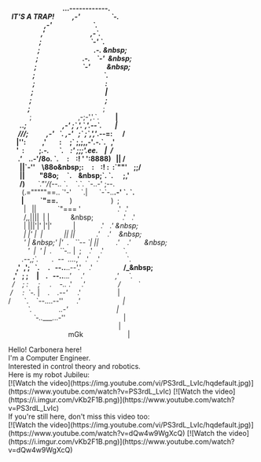 &nbsp;&nbsp;&nbsp;&nbsp;&nbsp;&nbsp;&nbsp;&nbsp;&nbsp;&nbsp;&nbsp;&nbsp;&nbsp;&nbsp;&nbsp;&nbsp;&nbsp;&nbsp;&nbsp;&nbsp;&nbsp;&nbsp;&nbsp;&nbsp;&nbsp;&nbsp;&nbsp;&nbsp;__...------------._&nbsp;<br />
&nbsp;&nbsp;IT'S&nbsp;A&nbsp;TRAP!&nbsp;&nbsp;&nbsp;&nbsp;&nbsp;&nbsp;&nbsp;&nbsp;&nbsp;&nbsp;&nbsp;,-'&nbsp;&nbsp;&nbsp;&nbsp;&nbsp;&nbsp;&nbsp;&nbsp;&nbsp;&nbsp;&nbsp;&nbsp;&nbsp;&nbsp;&nbsp;&nbsp;&nbsp;&nbsp;&nbsp;\`-.&nbsp;<br />
&nbsp;&nbsp;&nbsp;&nbsp;&nbsp;&nbsp;&nbsp;&nbsp;&nbsp;&nbsp;&nbsp;&nbsp;&nbsp;&nbsp;&nbsp;&nbsp;&nbsp;&nbsp;&nbsp;&nbsp;&nbsp;&nbsp;,-'&nbsp;&nbsp;&nbsp;&nbsp;&nbsp;&nbsp;&nbsp;&nbsp;&nbsp;&nbsp;&nbsp;&nbsp;&nbsp;&nbsp;&nbsp;&nbsp;&nbsp;&nbsp;&nbsp;&nbsp;&nbsp;&nbsp;&nbsp;&nbsp;&nbsp;\`.&nbsp;<br />
&nbsp;&nbsp;&nbsp;&nbsp;&nbsp;&nbsp;&nbsp;&nbsp;&nbsp;&nbsp;&nbsp;&nbsp;&nbsp;&nbsp;&nbsp;&nbsp;&nbsp;&nbsp;&nbsp;&nbsp;,'&nbsp;&nbsp;&nbsp;&nbsp;&nbsp;&nbsp;&nbsp;&nbsp;&nbsp;&nbsp;&nbsp;&nbsp;&nbsp;&nbsp;&nbsp;&nbsp;&nbsp;&nbsp;&nbsp;&nbsp;&nbsp;&nbsp;&nbsp;&nbsp;&nbsp;&nbsp;&nbsp;&nbsp;,-\`.&nbsp;<br />
&nbsp;&nbsp;&nbsp;&nbsp;&nbsp;&nbsp;&nbsp;&nbsp;&nbsp;&nbsp;&nbsp;&nbsp;&nbsp;&nbsp;&nbsp;&nbsp;&nbsp;&nbsp;&nbsp;;&nbsp;&nbsp;&nbsp;&nbsp;&nbsp;&nbsp;&nbsp;&nbsp;&nbsp;&nbsp;&nbsp;&nbsp;&nbsp;&nbsp;&nbsp;&nbsp;&nbsp;&nbsp;&nbsp;&nbsp;&nbsp;&nbsp;&nbsp;&nbsp;&nbsp;&nbsp;&nbsp;&nbsp;&nbsp;&nbsp;\`-'&nbsp;\`.&nbsp;<br />
&nbsp;&nbsp;&nbsp;&nbsp;&nbsp;&nbsp;&nbsp;&nbsp;&nbsp;&nbsp;&nbsp;&nbsp;&nbsp;&nbsp;&nbsp;&nbsp;&nbsp;&nbsp;;&nbsp;&nbsp;&nbsp;&nbsp;&nbsp;&nbsp;&nbsp;&nbsp;&nbsp;&nbsp;&nbsp;&nbsp;&nbsp;&nbsp;&nbsp;&nbsp;&nbsp;&nbsp;&nbsp;&nbsp;&nbsp;&nbsp;&nbsp;&nbsp;&nbsp;&nbsp;&nbsp;&nbsp;&nbsp;&nbsp;&nbsp;&nbsp;&nbsp;.-.&nbsp;\&nbsp;<br />
&nbsp;&nbsp;&nbsp;&nbsp;&nbsp;&nbsp;&nbsp;&nbsp;&nbsp;&nbsp;&nbsp;&nbsp;&nbsp;&nbsp;&nbsp;&nbsp;&nbsp;;&nbsp;&nbsp;&nbsp;&nbsp;&nbsp;&nbsp;&nbsp;&nbsp;&nbsp;&nbsp;&nbsp;&nbsp;&nbsp;&nbsp;&nbsp;&nbsp;&nbsp;&nbsp;&nbsp;&nbsp;&nbsp;&nbsp;&nbsp;&nbsp;&nbsp;&nbsp;&nbsp;.-.&nbsp;&nbsp;&nbsp;&nbsp;\`-'&nbsp;&nbsp;\&nbsp;<br />
&nbsp;&nbsp;&nbsp;&nbsp;&nbsp;&nbsp;&nbsp;&nbsp;&nbsp;&nbsp;&nbsp;&nbsp;&nbsp;&nbsp;&nbsp;&nbsp;;&nbsp;&nbsp;&nbsp;&nbsp;&nbsp;&nbsp;&nbsp;&nbsp;&nbsp;&nbsp;&nbsp;&nbsp;&nbsp;&nbsp;&nbsp;&nbsp;&nbsp;&nbsp;&nbsp;&nbsp;&nbsp;&nbsp;&nbsp;&nbsp;&nbsp;&nbsp;&nbsp;&nbsp;\`-'&nbsp;&nbsp;&nbsp;&nbsp;&nbsp;&nbsp;&nbsp;&nbsp;&nbsp;&nbsp;\&nbsp;<br />
&nbsp;&nbsp;&nbsp;&nbsp;&nbsp;&nbsp;&nbsp;&nbsp;&nbsp;&nbsp;&nbsp;&nbsp;&nbsp;&nbsp;&nbsp;;&nbsp;&nbsp;&nbsp;&nbsp;&nbsp;&nbsp;&nbsp;&nbsp;&nbsp;&nbsp;&nbsp;&nbsp;&nbsp;&nbsp;&nbsp;&nbsp;&nbsp;&nbsp;&nbsp;&nbsp;&nbsp;&nbsp;&nbsp;&nbsp;&nbsp;&nbsp;&nbsp;&nbsp;&nbsp;&nbsp;&nbsp;&nbsp;&nbsp;&nbsp;&nbsp;&nbsp;&nbsp;&nbsp;&nbsp;&nbsp;&nbsp;&nbsp;\`.&nbsp;<br />
&nbsp;&nbsp;&nbsp;&nbsp;&nbsp;&nbsp;&nbsp;&nbsp;&nbsp;&nbsp;&nbsp;&nbsp;&nbsp;&nbsp;&nbsp;;&nbsp;&nbsp;&nbsp;&nbsp;&nbsp;&nbsp;&nbsp;&nbsp;&nbsp;&nbsp;&nbsp;&nbsp;&nbsp;&nbsp;&nbsp;&nbsp;&nbsp;&nbsp;&nbsp;&nbsp;&nbsp;&nbsp;&nbsp;&nbsp;&nbsp;&nbsp;&nbsp;&nbsp;&nbsp;&nbsp;&nbsp;&nbsp;&nbsp;&nbsp;&nbsp;&nbsp;&nbsp;&nbsp;&nbsp;&nbsp;&nbsp;&nbsp;&nbsp;:&nbsp;<br />
&nbsp;&nbsp;&nbsp;&nbsp;&nbsp;&nbsp;&nbsp;&nbsp;&nbsp;&nbsp;&nbsp;&nbsp;&nbsp;&nbsp;;&nbsp;&nbsp;&nbsp;&nbsp;&nbsp;&nbsp;&nbsp;&nbsp;&nbsp;&nbsp;&nbsp;&nbsp;&nbsp;&nbsp;&nbsp;&nbsp;&nbsp;&nbsp;&nbsp;&nbsp;&nbsp;&nbsp;&nbsp;&nbsp;&nbsp;&nbsp;&nbsp;&nbsp;&nbsp;&nbsp;&nbsp;&nbsp;&nbsp;&nbsp;&nbsp;&nbsp;&nbsp;&nbsp;&nbsp;&nbsp;&nbsp;&nbsp;&nbsp;&nbsp;|&nbsp;<br />
&nbsp;&nbsp;&nbsp;&nbsp;&nbsp;&nbsp;&nbsp;&nbsp;&nbsp;&nbsp;&nbsp;&nbsp;&nbsp;;&nbsp;&nbsp;&nbsp;&nbsp;&nbsp;&nbsp;&nbsp;&nbsp;&nbsp;&nbsp;&nbsp;&nbsp;&nbsp;&nbsp;&nbsp;&nbsp;&nbsp;&nbsp;&nbsp;&nbsp;&nbsp;&nbsp;&nbsp;&nbsp;&nbsp;&nbsp;&nbsp;&nbsp;&nbsp;&nbsp;&nbsp;&nbsp;&nbsp;&nbsp;&nbsp;&nbsp;&nbsp;&nbsp;&nbsp;&nbsp;&nbsp;&nbsp;&nbsp;&nbsp;&nbsp;;&nbsp;<br />
&nbsp;&nbsp;&nbsp;&nbsp;&nbsp;&nbsp;&nbsp;&nbsp;&nbsp;&nbsp;&nbsp;&nbsp;;&nbsp;&nbsp;&nbsp;&nbsp;&nbsp;&nbsp;&nbsp;&nbsp;&nbsp;&nbsp;&nbsp;&nbsp;&nbsp;&nbsp;&nbsp;&nbsp;&nbsp;&nbsp;&nbsp;&nbsp;&nbsp;&nbsp;&nbsp;&nbsp;&nbsp;&nbsp;&nbsp;&nbsp;___&nbsp;&nbsp;&nbsp;&nbsp;&nbsp;&nbsp;&nbsp;&nbsp;&nbsp;&nbsp;&nbsp;&nbsp;&nbsp;&nbsp;;&nbsp;<br />
&nbsp;&nbsp;&nbsp;&nbsp;&nbsp;&nbsp;&nbsp;&nbsp;&nbsp;&nbsp;&nbsp;;&nbsp;&nbsp;&nbsp;&nbsp;&nbsp;&nbsp;&nbsp;&nbsp;&nbsp;&nbsp;&nbsp;&nbsp;&nbsp;&nbsp;&nbsp;&nbsp;&nbsp;&nbsp;&nbsp;&nbsp;&nbsp;&nbsp;&nbsp;&nbsp;,-;-','.\`.__&nbsp;&nbsp;&nbsp;&nbsp;&nbsp;&nbsp;&nbsp;&nbsp;&nbsp;&nbsp;|&nbsp;<br />
&nbsp;&nbsp;&nbsp;&nbsp;&nbsp;&nbsp;&nbsp;_..;&nbsp;&nbsp;&nbsp;&nbsp;&nbsp;&nbsp;&nbsp;&nbsp;&nbsp;&nbsp;&nbsp;&nbsp;&nbsp;&nbsp;&nbsp;&nbsp;&nbsp;&nbsp;&nbsp;&nbsp;&nbsp;&nbsp;,-'&nbsp;;\`,'.\`,'.--\`.&nbsp;&nbsp;&nbsp;&nbsp;&nbsp;&nbsp;&nbsp;&nbsp;|&nbsp;<br />
&nbsp;&nbsp;&nbsp;&nbsp;&nbsp;&nbsp;///;&nbsp;&nbsp;&nbsp;&nbsp;&nbsp;&nbsp;&nbsp;&nbsp;&nbsp;&nbsp;&nbsp;,-'&nbsp;&nbsp;&nbsp;\`.&nbsp;,-'&nbsp;&nbsp;&nbsp;;\`&nbsp;;\`,','_.--=:&nbsp;&nbsp;&nbsp;&nbsp;&nbsp;&nbsp;/&nbsp;<br />
&nbsp;&nbsp;&nbsp;&nbsp;&nbsp;|'':&nbsp;&nbsp;&nbsp;&nbsp;&nbsp;&nbsp;&nbsp;&nbsp;&nbsp;&nbsp;,'&nbsp;&nbsp;&nbsp;&nbsp;&nbsp;&nbsp;&nbsp;&nbsp;:&nbsp;&nbsp;&nbsp;&nbsp;&nbsp;;\`&nbsp;;,;,,-'_.-._\`.&nbsp;&nbsp;&nbsp;,'&nbsp;<br />
&nbsp;&nbsp;&nbsp;&nbsp;&nbsp;'&nbsp;&nbsp;:&nbsp;&nbsp;&nbsp;&nbsp;&nbsp;&nbsp;&nbsp;&nbsp;&nbsp;;_.-.&nbsp;&nbsp;&nbsp;&nbsp;&nbsp;&nbsp;\`.&nbsp;&nbsp;&nbsp;&nbsp;:'&nbsp;;;;'.ee.&nbsp;&nbsp;&nbsp;&nbsp;\|&nbsp;&nbsp;/&nbsp;<br />
&nbsp;&nbsp;&nbsp;&nbsp;&nbsp;&nbsp;\.'&nbsp;&nbsp;&nbsp;&nbsp;_..-'/8o.&nbsp;\`.&nbsp;&nbsp;&nbsp;&nbsp;&nbsp;:&nbsp;&nbsp;&nbsp;&nbsp;:!&nbsp;'&nbsp;':8888)&nbsp;&nbsp;&nbsp;||&nbsp;/&nbsp;<br />
&nbsp;&nbsp;&nbsp;&nbsp;&nbsp;&nbsp;&nbsp;||\`-''&nbsp;&nbsp;&nbsp;&nbsp;\\88o\&nbsp;:&nbsp;&nbsp;&nbsp;&nbsp;&nbsp;:&nbsp;&nbsp;&nbsp;&nbsp;:!&nbsp;:&nbsp;&nbsp;:\`""'&nbsp;&nbsp;&nbsp;&nbsp;;;/&nbsp;<br />
&nbsp;&nbsp;&nbsp;&nbsp;&nbsp;&nbsp;&nbsp;||&nbsp;&nbsp;&nbsp;&nbsp;&nbsp;&nbsp;&nbsp;&nbsp;&nbsp;\"88o\;&nbsp;&nbsp;&nbsp;&nbsp;&nbsp;\`.&nbsp;&nbsp;&nbsp;&nbsp;\&nbsp;\`.&nbsp;\`.&nbsp;&nbsp;&nbsp;&nbsp;&nbsp;&nbsp;;,'&nbsp;<br />
&nbsp;&nbsp;&nbsp;&nbsp;&nbsp;&nbsp;&nbsp;/)&nbsp;&nbsp;&nbsp;___&nbsp;&nbsp;&nbsp;&nbsp;\`."'/(--.._&nbsp;\`.&nbsp;&nbsp;&nbsp;&nbsp;\`.\`.&nbsp;&nbsp;\`-..-'&nbsp;;--.&nbsp;<br />
&nbsp;&nbsp;&nbsp;&nbsp;&nbsp;&nbsp;&nbsp;\(.="""""==..&nbsp;\`'-'&nbsp;&nbsp;&nbsp;&nbsp;&nbsp;\`.|&nbsp;&nbsp;&nbsp;&nbsp;&nbsp;&nbsp;\`-\`-..__.-'&nbsp;\`.&nbsp;\`.&nbsp;<br />
&nbsp;&nbsp;&nbsp;&nbsp;&nbsp;&nbsp;&nbsp;&nbsp;|&nbsp;&nbsp;&nbsp;&nbsp;&nbsp;&nbsp;&nbsp;&nbsp;&nbsp;&nbsp;\`"==.__&nbsp;&nbsp;&nbsp;&nbsp;&nbsp;&nbsp;)&nbsp;&nbsp;&nbsp;&nbsp;&nbsp;&nbsp;&nbsp;&nbsp;&nbsp;&nbsp;&nbsp;&nbsp;&nbsp;&nbsp;&nbsp;&nbsp;&nbsp;&nbsp;&nbsp;&nbsp;)&nbsp;&nbsp;;&nbsp;<br />
&nbsp;&nbsp;&nbsp;&nbsp;&nbsp;&nbsp;&nbsp;&nbsp;|&nbsp;&nbsp;&nbsp;||&nbsp;&nbsp;&nbsp;&nbsp;&nbsp;&nbsp;&nbsp;&nbsp;&nbsp;&nbsp;&nbsp;\`"===&nbsp;'&nbsp;&nbsp;&nbsp;&nbsp;&nbsp;&nbsp;&nbsp;&nbsp;&nbsp;&nbsp;&nbsp;&nbsp;&nbsp;&nbsp;&nbsp;&nbsp;&nbsp;&nbsp;&nbsp;.'&nbsp;&nbsp;.'&nbsp;<br />
&nbsp;&nbsp;&nbsp;&nbsp;&nbsp;&nbsp;&nbsp;&nbsp;/\,,||||&nbsp;&nbsp;|&nbsp;|&nbsp;&nbsp;&nbsp;&nbsp;&nbsp;&nbsp;&nbsp;&nbsp;&nbsp;&nbsp;&nbsp;\&nbsp;&nbsp;&nbsp;&nbsp;&nbsp;&nbsp;&nbsp;&nbsp;&nbsp;&nbsp;&nbsp;&nbsp;&nbsp;&nbsp;&nbsp;&nbsp;.'&nbsp;&nbsp;&nbsp;.'&nbsp;<br />
&nbsp;&nbsp;&nbsp;&nbsp;&nbsp;&nbsp;&nbsp;&nbsp;|&nbsp;|||'|'&nbsp;|'|'&nbsp;&nbsp;&nbsp;&nbsp;&nbsp;&nbsp;&nbsp;&nbsp;&nbsp;&nbsp;&nbsp;\|&nbsp;&nbsp;&nbsp;&nbsp;&nbsp;&nbsp;&nbsp;&nbsp;&nbsp;&nbsp;&nbsp;&nbsp;&nbsp;.'&nbsp;&nbsp;&nbsp;_.'&nbsp;\&nbsp;<br />
&nbsp;&nbsp;&nbsp;&nbsp;&nbsp;&nbsp;&nbsp;&nbsp;|&nbsp;|\'&nbsp;|&nbsp;&nbsp;|&nbsp;&nbsp;&nbsp;&nbsp;&nbsp;&nbsp;&nbsp;&nbsp;&nbsp;&nbsp;&nbsp;||&nbsp;||&nbsp;&nbsp;&nbsp;&nbsp;&nbsp;&nbsp;&nbsp;&nbsp;&nbsp;&nbsp;&nbsp;.'&nbsp;&nbsp;&nbsp;&nbsp;.'&nbsp;&nbsp;&nbsp;&nbsp;\&nbsp;<br />
&nbsp;&nbsp;&nbsp;&nbsp;&nbsp;&nbsp;&nbsp;&nbsp;'&nbsp;|&nbsp;\&nbsp;'&nbsp;|'&nbsp;&nbsp;.&nbsp;&nbsp;&nbsp;\`\`--&nbsp;\`|&nbsp;||&nbsp;&nbsp;&nbsp;&nbsp;&nbsp;&nbsp;&nbsp;&nbsp;&nbsp;.'&nbsp;&nbsp;&nbsp;&nbsp;.'&nbsp;&nbsp;&nbsp;&nbsp;&nbsp;&nbsp;&nbsp;\&nbsp;<br />
&nbsp;&nbsp;&nbsp;&nbsp;&nbsp;&nbsp;&nbsp;&nbsp;&nbsp;&nbsp;'&nbsp;&nbsp;|&nbsp;&nbsp;'&nbsp;|&nbsp;&nbsp;.&nbsp;&nbsp;&nbsp;&nbsp;\`\`-.._&nbsp;|&nbsp;&nbsp;;&nbsp;&nbsp;&nbsp;&nbsp;.'&nbsp;&nbsp;&nbsp;&nbsp;.'&nbsp;&nbsp;&nbsp;&nbsp;&nbsp;&nbsp;&nbsp;&nbsp;&nbsp;&nbsp;\`.&nbsp;<br />
&nbsp;&nbsp;&nbsp;&nbsp;&nbsp;&nbsp;&nbsp;_.--,;\`.&nbsp;&nbsp;&nbsp;&nbsp;&nbsp;&nbsp;&nbsp;.&nbsp;&nbsp;--&nbsp;&nbsp;...._,'&nbsp;&nbsp;&nbsp;.'&nbsp;&nbsp;&nbsp;&nbsp;.'&nbsp;&nbsp;&nbsp;&nbsp;&nbsp;&nbsp;&nbsp;&nbsp;&nbsp;&nbsp;&nbsp;&nbsp;&nbsp;&nbsp;\`.__&nbsp;<br />
&nbsp;&nbsp;&nbsp;&nbsp;&nbsp;,'&nbsp;&nbsp;,';&nbsp;&nbsp;&nbsp;\`.&nbsp;&nbsp;&nbsp;&nbsp;&nbsp;.&nbsp;&nbsp;&nbsp;--..__..--'.'&nbsp;&nbsp;&nbsp;&nbsp;.'&nbsp;&nbsp;&nbsp;&nbsp;&nbsp;&nbsp;&nbsp;&nbsp;&nbsp;&nbsp;&nbsp;&nbsp;&nbsp;&nbsp;&nbsp;&nbsp;__/_\&nbsp;<br />
&nbsp;&nbsp;&nbsp;,'&nbsp;&nbsp;&nbsp;;&nbsp;;&nbsp;&nbsp;&nbsp;&nbsp;&nbsp;|&nbsp;&nbsp;&nbsp;&nbsp;.&nbsp;&nbsp;&nbsp;--..__.._.'&nbsp;&nbsp;&nbsp;&nbsp;&nbsp;.'&nbsp;&nbsp;&nbsp;&nbsp;&nbsp;&nbsp;&nbsp;&nbsp;&nbsp;&nbsp;&nbsp;&nbsp;&nbsp;&nbsp;&nbsp;&nbsp;,'&nbsp;&nbsp;&nbsp;&nbsp;&nbsp;\`.&nbsp;<br />
&nbsp;&nbsp;/&nbsp;&nbsp;&nbsp;&nbsp;;&nbsp;:&nbsp;&nbsp;&nbsp;&nbsp;&nbsp;;&nbsp;&nbsp;&nbsp;&nbsp;&nbsp;.&nbsp;&nbsp;&nbsp;&nbsp;-..&nbsp;_.'&nbsp;&nbsp;&nbsp;&nbsp;&nbsp;_.'&nbsp;&nbsp;&nbsp;&nbsp;&nbsp;&nbsp;&nbsp;&nbsp;&nbsp;&nbsp;&nbsp;&nbsp;&nbsp;&nbsp;&nbsp;&nbsp;&nbsp;/&nbsp;&nbsp;&nbsp;&nbsp;&nbsp;&nbsp;&nbsp;&nbsp;&nbsp;\`&nbsp;<br />
&nbsp;/&nbsp;&nbsp;&nbsp;&nbsp;&nbsp;:&nbsp;&nbsp;\`-._&nbsp;|&nbsp;&nbsp;&nbsp;&nbsp;.&nbsp;&nbsp;&nbsp;&nbsp;_.--'&nbsp;&nbsp;&nbsp;&nbsp;&nbsp;_.'&nbsp;&nbsp;&nbsp;&nbsp;&nbsp;&nbsp;&nbsp;&nbsp;&nbsp;&nbsp;&nbsp;&nbsp;&nbsp;&nbsp;&nbsp;&nbsp;&nbsp;&nbsp;&nbsp;|&nbsp;<br />
/&nbsp;&nbsp;&nbsp;&nbsp;&nbsp;&nbsp;&nbsp;\`.&nbsp;&nbsp;&nbsp;&nbsp;\`--....--''&nbsp;&nbsp;&nbsp;&nbsp;&nbsp;&nbsp;&nbsp;_.'&nbsp;&nbsp;&nbsp;&nbsp;&nbsp;&nbsp;&nbsp;&nbsp;&nbsp;&nbsp;&nbsp;&nbsp;&nbsp;&nbsp;&nbsp;&nbsp;&nbsp;&nbsp;&nbsp;&nbsp;&nbsp;&nbsp;|&nbsp;<br />
&nbsp;&nbsp;&nbsp;&nbsp;&nbsp;&nbsp;&nbsp;&nbsp;&nbsp;&nbsp;\`._&nbsp;&nbsp;&nbsp;&nbsp;&nbsp;&nbsp;&nbsp;&nbsp;&nbsp;&nbsp;&nbsp;&nbsp;&nbsp;&nbsp;_..-'&nbsp;&nbsp;&nbsp;&nbsp;&nbsp;&nbsp;&nbsp;&nbsp;&nbsp;&nbsp;&nbsp;&nbsp;&nbsp;&nbsp;&nbsp;&nbsp;&nbsp;&nbsp;&nbsp;&nbsp;&nbsp;&nbsp;&nbsp;&nbsp;&nbsp;|&nbsp;<br />
&nbsp;&nbsp;&nbsp;&nbsp;&nbsp;&nbsp;&nbsp;&nbsp;&nbsp;&nbsp;&nbsp;&nbsp;&nbsp;\`-..____...-''&nbsp;&nbsp;&nbsp;&nbsp;&nbsp;&nbsp;&nbsp;&nbsp;&nbsp;&nbsp;&nbsp;&nbsp;&nbsp;&nbsp;&nbsp;&nbsp;&nbsp;&nbsp;&nbsp;&nbsp;&nbsp;&nbsp;&nbsp;&nbsp;&nbsp;&nbsp;&nbsp;&nbsp;&nbsp;&nbsp;|&nbsp;<br />
&nbsp;&nbsp;&nbsp;&nbsp;&nbsp;&nbsp;&nbsp;&nbsp;&nbsp;&nbsp;&nbsp;&nbsp;&nbsp;&nbsp;&nbsp;&nbsp;&nbsp;&nbsp;&nbsp;&nbsp;&nbsp;&nbsp;&nbsp;&nbsp;&nbsp;&nbsp;&nbsp;&nbsp;&nbsp;&nbsp;&nbsp;&nbsp;&nbsp;&nbsp;&nbsp;&nbsp;&nbsp;&nbsp;&nbsp;&nbsp;&nbsp;&nbsp;&nbsp;&nbsp;&nbsp;&nbsp;&nbsp;&nbsp;&nbsp;&nbsp;&nbsp;&nbsp;&nbsp;&nbsp;&nbsp;&nbsp;&nbsp;|&nbsp;<br />
&nbsp;&nbsp;&nbsp;&nbsp;&nbsp;&nbsp;&nbsp;&nbsp;&nbsp;&nbsp;&nbsp;&nbsp;&nbsp;&nbsp;&nbsp;&nbsp;&nbsp;&nbsp;&nbsp;&nbsp;&nbsp;&nbsp;&nbsp;&nbsp;&nbsp;&nbsp;&nbsp;&nbsp;&nbsp;&nbsp;&nbsp;mGk&nbsp;&nbsp;&nbsp;&nbsp;&nbsp;&nbsp;&nbsp;&nbsp;&nbsp;&nbsp;&nbsp;&nbsp;&nbsp;&nbsp;&nbsp;&nbsp;&nbsp;&nbsp;&nbsp;&nbsp;&nbsp;&nbsp;&nbsp;|&nbsp;<br />

<div>
Hello! Carbonera here! <br />
I'm a Computer Engineer. <br />
Interested in control theory and robotics. <br />
Here is my robot Jubileu: <br />
[![Watch the video](https://img.youtube.com/vi/PS3rdL_LvIc/hqdefault.jpg)](https://www.youtube.com/watch?v=PS3rdL_LvIc)
[![Watch the video](https://i.imgur.com/vKb2F1B.png)](https://www.youtube.com/watch?v=PS3rdL_LvIc)
</div>
  
<div>
If you're still here, don't miss this video too: <br />
[![Watch the video](https://img.youtube.com/vi/PS3rdL_LvIc/hqdefault.jpg)](https://www.youtube.com/watch?v=dQw4w9WgXcQ)
[![Watch the video](https://i.imgur.com/vKb2F1B.png)](https://www.youtube.com/watch?v=dQw4w9WgXcQ)
</div>
